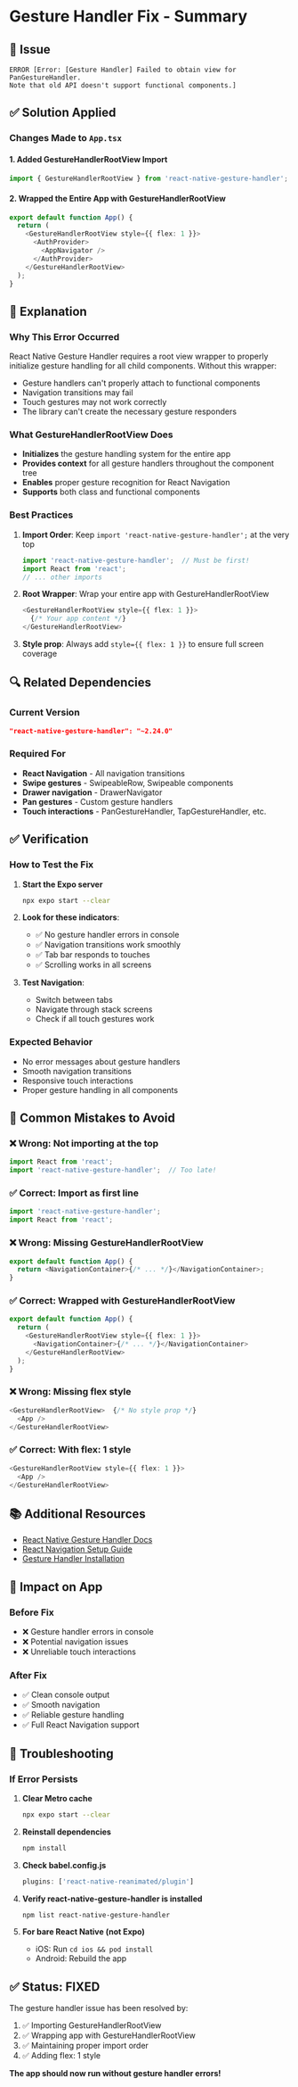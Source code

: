 # Gesture Handler Fix - Summary

## 🐛 Issue
```
ERROR [Error: [Gesture Handler] Failed to obtain view for PanGestureHandler. 
Note that old API doesn't support functional components.]
```

## ✅ Solution Applied

### Changes Made to `App.tsx`

#### 1. Added GestureHandlerRootView Import
```typescript
import { GestureHandlerRootView } from 'react-native-gesture-handler';
```

#### 2. Wrapped the Entire App with GestureHandlerRootView
```typescript
export default function App() {
  return (
    <GestureHandlerRootView style={{ flex: 1 }}>
      <AuthProvider>
        <AppNavigator />
      </AuthProvider>
    </GestureHandlerRootView>
  );
}
```

## 📝 Explanation

### Why This Error Occurred
React Native Gesture Handler requires a root view wrapper to properly initialize gesture handling for all child components. Without this wrapper:
- Gesture handlers can't properly attach to functional components
- Navigation transitions may fail
- Touch gestures may not work correctly
- The library can't create the necessary gesture responders

### What GestureHandlerRootView Does
- **Initializes** the gesture handling system for the entire app
- **Provides context** for all gesture handlers throughout the component tree
- **Enables** proper gesture recognition for React Navigation
- **Supports** both class and functional components

### Best Practices

1. **Import Order**: Keep `import 'react-native-gesture-handler';` at the very top
   ```typescript
   import 'react-native-gesture-handler';  // Must be first!
   import React from 'react';
   // ... other imports
   ```

2. **Root Wrapper**: Wrap your entire app with GestureHandlerRootView
   ```typescript
   <GestureHandlerRootView style={{ flex: 1 }}>
     {/* Your app content */}
   </GestureHandlerRootView>
   ```

3. **Style prop**: Always add `style={{ flex: 1 }}` to ensure full screen coverage

## 🔍 Related Dependencies

### Current Version
```json
"react-native-gesture-handler": "~2.24.0"
```

### Required For
- **React Navigation** - All navigation transitions
- **Swipe gestures** - SwipeableRow, Swipeable components
- **Drawer navigation** - DrawerNavigator
- **Pan gestures** - Custom gesture handlers
- **Touch interactions** - PanGestureHandler, TapGestureHandler, etc.

## ✅ Verification

### How to Test the Fix

1. **Start the Expo server**
   ```bash
   npx expo start --clear
   ```

2. **Look for these indicators**:
   - ✅ No gesture handler errors in console
   - ✅ Navigation transitions work smoothly
   - ✅ Tab bar responds to touches
   - ✅ Scrolling works in all screens

3. **Test Navigation**:
   - Switch between tabs
   - Navigate through stack screens
   - Check if all touch gestures work

### Expected Behavior
- No error messages about gesture handlers
- Smooth navigation transitions
- Responsive touch interactions
- Proper gesture handling in all components

## 🚨 Common Mistakes to Avoid

### ❌ Wrong: Not importing at the top
```typescript
import React from 'react';
import 'react-native-gesture-handler';  // Too late!
```

### ✅ Correct: Import as first line
```typescript
import 'react-native-gesture-handler';
import React from 'react';
```

### ❌ Wrong: Missing GestureHandlerRootView
```typescript
export default function App() {
  return <NavigationContainer>{/* ... */}</NavigationContainer>;
}
```

### ✅ Correct: Wrapped with GestureHandlerRootView
```typescript
export default function App() {
  return (
    <GestureHandlerRootView style={{ flex: 1 }}>
      <NavigationContainer>{/* ... */}</NavigationContainer>
    </GestureHandlerRootView>
  );
}
```

### ❌ Wrong: Missing flex style
```typescript
<GestureHandlerRootView>  {/* No style prop */}
  <App />
</GestureHandlerRootView>
```

### ✅ Correct: With flex: 1 style
```typescript
<GestureHandlerRootView style={{ flex: 1 }}>
  <App />
</GestureHandlerRootView>
```

## 📚 Additional Resources

- [React Native Gesture Handler Docs](https://docs.swmansion.com/react-native-gesture-handler/)
- [React Navigation Setup Guide](https://reactnavigation.org/docs/getting-started)
- [Gesture Handler Installation](https://docs.swmansion.com/react-native-gesture-handler/docs/installation)

## 🎯 Impact on App

### Before Fix
- ❌ Gesture handler errors in console
- ❌ Potential navigation issues
- ❌ Unreliable touch interactions

### After Fix
- ✅ Clean console output
- ✅ Smooth navigation
- ✅ Reliable gesture handling
- ✅ Full React Navigation support

## 🔧 Troubleshooting

### If Error Persists

1. **Clear Metro cache**
   ```bash
   npx expo start --clear
   ```

2. **Reinstall dependencies**
   ```bash
   npm install
   ```

3. **Check babel.config.js**
   ```javascript
   plugins: ['react-native-reanimated/plugin']
   ```

4. **Verify react-native-gesture-handler is installed**
   ```bash
   npm list react-native-gesture-handler
   ```

5. **For bare React Native (not Expo)**
   - iOS: Run `cd ios && pod install`
   - Android: Rebuild the app

## ✅ Status: FIXED

The gesture handler issue has been resolved by:
1. ✅ Importing GestureHandlerRootView
2. ✅ Wrapping app with GestureHandlerRootView
3. ✅ Maintaining proper import order
4. ✅ Adding flex: 1 style

**The app should now run without gesture handler errors!**
